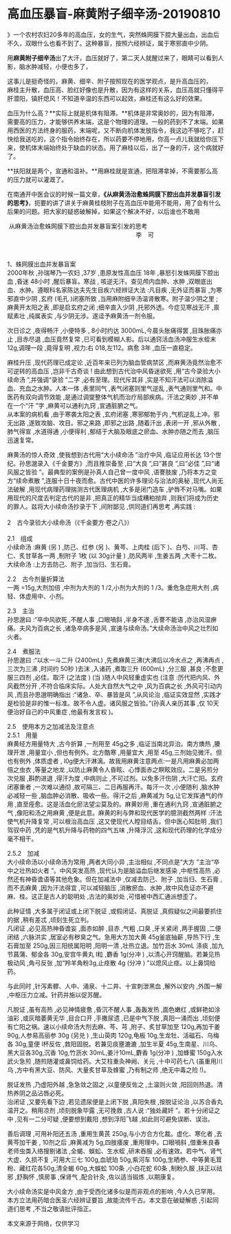 # 高血压暴盲-麻黄附子细辛汤-20190810

》一个农村农妇20多年的高血压，女的生气，突然蛛网膜下腔大量出血，出血后不久，双眼什么也看不到了。这种暴盲，按照六经辨证，属于寒邪直中少阴。

用**麻黄附子细辛汤**出了大汗，血压就好了，第二天人就醒过来了，眼睛可以看到人影，脑水肿减轻，小便也多了，

这事儿是挺奇怪的，麻黄、细辛、附子按照现在的医学观点，是升高血压的，<br />麻桂主升散，血压高、脸红好像也是升散，因为有这样的关系，血压高就只懂得平肝潜阳，镇肝熄风！不知道辛温的东西可以起效，麻桂还有这么好的效果。

血压为什么高？**实际上就是机体有阻滞。**机体是非常奥妙的，因为有阻滞，需要高的压力，才能够供养末端，这是个物理的道理。一般的药到不了末端。如果用西医的方法终身的服药，末端呢，又不断向机体发放指令，我这边不够吃了，赶快给我送吃的，这个指令始终存在，所以药要不停地用，你高一点儿我就给你压下来，使机体末端始终处于缺血的状态。用了麻桂以后，出了一身的汗，这个病就好了。

**扶阳就是两个，宣通和温补。**用麻桂就是宣通，把阻滞拿掉，不需要那么高的压力就可以灌溉了。

在南通开中医会议的时候一篇文章，**《从麻黄汤治愈蛛网膜下腔出血并发暴盲引发的思考》**，扼要的讲了讲关于麻黄桂枝附子在高血压中能用不能用，用了会有什么后果的问题。把大家的疑惑破解掉，如果这个解决不好，以后谁也不敢用

 从麻黄汤治愈蛛网膜下腔出血并发暴盲案引发的思考<br />                                                                            李　可  <br /> 

 <br />1、蛛网膜出血并发暴盲案<br />2000年秋 ,孙瑞琴乃一农妇 ,37岁 ,患原发性高血压 18年 ,暴怒引发蛛网膜下腔出血 ,昏迷 48小时 ,醒后暴盲。寒战 , 咳逆无汗。查见颅内血肿、水肿 ,双眼底出血、水肿。遵眼科名家陈达夫先生目疾六经辨证大法 :凡目疾 ,无外证而暴盲 ,为寒邪直中少阴 ,玄府 (毛孔 )闭塞所致 ,当用麻附细辛汤温肾散寒。附子温少阴之里 ;麻黄开太阳之表 ,即是启玄府之闭 ;细辛直入少阴 ,托邪外透。今症见寒战无汗 ,禀赋素壮 ,纯属表实 ,与少阴无涉。遂迳予麻黄汤一剂令服。

次日诊之 ,夜得畅汗 ,小便特多 , 8小时约达 3000mL,今晨头胀痛得罢 ,目珠胀痛亦止 ,目赤尽退 ,血压竟然复常 ,已可看到模糊人影。后以通窍活血汤冲服生水蛭末 12g,调理一段 ,竟得复明 ,视力:右 018,左112。病愈 3年 ,血压一直稳定。

麻桂升压 ,现代药理已成定论 ,近百年来已列为脑血管病禁区 ,而麻黄汤竟然治愈不可逆转的高血压 ,岂非千古奇谈 ! 由此想到古代治中风昏迷欲死 ,用“古今录验大小续命汤 ”,并强调“录验 ”二字 ,必有至理。现代斥其非 ,实是不知汗法可以消除溢血、充血之水肿。人本一体 ,表里同气 ,表气闭塞则里气逆乱 ,表气通则里气和。中医药有双向调节效能 ,是通过调燮整体气机而治疗局部疾病。汗法之奥妙 ,并不单在一个“汗 ”字 ,麻黄可以通利九窍 ,宣通脏腑之气。<br />从本案的病机看 ,由于寒袭太阳之表 ,玄府闭塞 ,寒邪郁勃于内 ,气机逆乱上冲。邪无出路 ,遂致攻脑、攻目。邪之来路 ,即邪之出路 ,随着汗出 ,表闭一开 ,邪从外散 ,肺气得宣 ,水道得通 ,小便得利 ,郁结于大脑及眼底之瘀血、水肿亦随之而去 ,脑压迅速复常。

麻黄汤的惊人奇效 ,使我想到古代用“大小续命汤 ”治疗中风 ,临证应用长达 13个世纪。孙思邈录入《千金要方》,而且推崇备至 ,曰“大良 ”,曰“甚良 ”,曰“必佳 ”,曰“诸风服之皆验 ”。最典型的案例是孙真人自己曾一度中风 ,语謇肢废 ,乃将本方之变方“续命煮散 ”,连服十日十夜而愈。古代中医的许多理论与治法的奥秘 ,现代人尚无法破解 ,用现代病理药理揣测古代医理病机 ,大多是闭门造车 ,驴唇不对马嘴。如果用现代的尺度去判定古代的是非 ,把真正的精华当成糟粕抛弃 ,则我们将成为历史的罪人。兹将大小续命汤抄录于下 ,间附鄙见 ,供同道们再思考 ,再实践 :<br /> <br />2　古今录验大小续命汤（《千金要方·卷之八》）<br /> <br />2.1　组成　<br />小续命汤 :麻黄 (另 ) ,防己、红参 (另 )、黄芩、上肉桂 (后下 )、白芍、川芎、杏仁、炙甘草各一两 ,制附子 1枚 (以 30g计量 ) ,防风两半 ,生姜五两 ,大枣十二枚。大续命汤 :上方去防己、附子 ,加当归、生石膏。

2.2　古今剂量折算法  <br />一两 =15g,大剂加倍 ,中剂为大剂的 1 /2,小剂为大剂的 1 /3。重危急症用大剂 ,病轻、体虚用中、小剂。

2.3　主治　<br />孙思邈曰 :“卒中风欲死 ,不醒人事 ,口眼喎斜 ,半身不遂 ,舌謇不能语 ,亦治风湿痹痛。夫风为百病之长 ,诸急卒病多是风 ,宣速与续命汤。”大续命汤治中风之壮烈如火者。

2.4　煮服法　<br />孙思邈曰 :“以水一斗二升 (2400mL) ,先煮麻黄三沸(大沸后以冷水点之 ,再沸再点 ,三次为三沸 ,时间约 50秒 )去沫 ,入诸药 ,煮取三升 (600mL) ,分三服 ,甚良 ;不愈更服三四剂 ,必佳。取汗 (之法度 ) (当 )随人中风轻重虚实也 (注意 :历代把内风、外风截然分开 ,不符合临床实际。人处大自然大气之中 ,风为百病之长 ,外风可引动内风 ,而且孙思邈明确指出 :“诸急、卒、暴皆是风 ”,从风论治 ,临证实效显然 ,实践才是检验是非的惟一标准。故不令人虚。诸风服之皆验。”(孙真人亲历其事 ,仅 10天便治好自己的中风重症 ,他最有发言权 )。

2.5　使用本方之加减法及注意点<br />2.5.1　用量  <br />麻黄经方用量特大 ,古今折算 ,一剂用至 45g之多 ,临证当南北异治。南方燠热 ,腠理开泄 ,用量宜小 ,但也有例外。北方酷寒 ,用量宜大 ,用至 45g,三剂始见微汗。但也有例外 ,体质虚者 , l0g便大汗淋漓。故我用麻黄注意两点:一是凡用麻黄必加两倍之虫衣 ,等量之地龙 ,以防止麻黄令人昏眩、心悸面赤之瞑眩效应。二是另煎分次兑服 ,斟酌进退 ,得汗为度 ,中病则止 ,不可过剂。以免多汗伤阴 ,大汗亡阳。玄府闭塞重者 ,一次难以通彻 ,故可隔三、二日再服再汗。每汗一次 ,小便随利 ,脑水肿必减轻一些 ,脑血肿必消散、吸收一些。得汗之后 ,麻黄减为 5g,让它发挥通气的作用 ,直至痊愈。这是活血化瘀法望尘莫及的。麻黄妙用 ,重在通利九窍 ,宣通脏腑之气 ,像阳和汤之用麻黄 ,便是此意。麻黄的利与弊和现代医学的臆测截然两样 :汗法使气机升降复常 ,可以根治高血压 ,这又使现代人瞠目结舌。但中医心知肚明 ,我们驾驭中药 ,凭的是气机升降与药物的四气五味 ,升降浮沉 ,这和现代药理的化学成分毫不相干。

2.5.2　加减　<br />大小续命汤以小续命汤为常用 ,两者大同小异 ,主治相似 ,不同点是“大方 ”主治“卒中之壮热如火者 ”。中风突发高热 ,现代认为是脑溢血后继发感染 ,中枢性高热 ,必然还有神昏谵语等其他危象。但在加减法中 ,仅减去防己、附子 ,加当归、生石膏 ,而不去麻黄 ,因为汗法得宜 ,可以减轻脑压 ,消散瘀血、水肿 ,故中风危证亦不避麻、桂。这正是古人的聪明处 ,古法的奥妙处 ,可惜被中西汇通派想歪了。

此种证情 ,大多属于闭证或上闭下脱证 ,或假闭证、真脱证 ,真假疑似之间最要抓住的据 ,稍有差忒 ,顷刻生死立判。<br />凡闭证 ,必见高热神昏谵妄 ,面赤如醉 ,目赤 ,气粗 ,口臭 ,牙关紧闭 ,两手握固 ,二便闭结 ,六脉洪实 ,居室必有秽臭之气。急用大方加大黄 45g釜底抽薪 ,导热下行 ,生石膏加至 250g,因三阳统属阳明 ,阳明一清 ,壮热立退。加竹沥水 30mL 涤痰 ,加九节菖蒲、郁金各 30g,安宫牛黄丸 l粒 ,麝香 1g(分冲 ) ,以清心开窍醒脑。若兼见热极动风 ,角弓反张 ,加“羚羊角粉3g,止痉散 4g (分冲 ) ”以熄风止痉。以上鼻饲给药。

与此同时 ,针泻素髎、人中、涌泉、十二井、十宣刺泄黑血 ,解外以安内 ,外围一解 ,中枢压力立减。针药并施以促苏醒。

凡脱证 ,虽有高热 ,必见神情疲惫 ,昏沉不醒人事 ,轰轰发热 ,面色嫩红 ,或鲜艳如涂油彩 ,或灰暗萎黄无华 ,目合口开 ,手撒尿遗 ,已是中气下脱 ,真阳一涌而出 ,顷刻便有亡阳之祸。速以小续命汤大剂去麻、芩、芎 ,附子、炙甘草加至 120g,再加干姜 90g,人参易高丽参 30g (另兑 ) ,生山萸肉 120g,龟板 10g,生龙牡、活磁石、乌梅各 30g,童便 l杯反佐 ,救阳固脱。若兼见痰壅漉漉 ,加生半夏 45g,生南星、川乌、黑大豆各30g,沉香 10g,竹沥水 30mL,姜汁10mL,麝香 1g(分冲 ) ,加蜂蜜 150g入水武火急煎 ,随煎随灌或鼻饲给药。大艾柱重灸神阙、关元 ,十中可药七八 (虽重用川乌 ,方中有黑大豆、防风、大量炙甘草及蜂蜜 ,乃有制之师 ,绝无中毒之险 !)。

脱证发热 ,乃虚阳外越 ,急急敛之固之 ,以童便反佐之 ,土温则火敛 ,阳回则热退。清热养阴之品沾唇必死。<br />治闭证 ,又要先看下边 ,若见遗尿便是上闭下脱 ,真阳失根 ,按脱证论治 ,以苏合香丸温开之。稍用凉剂 ,顷刻脱象毕露 ,无可挽救 ,古人说 :“独处藏奸 ”。若十分闭证之中 ,见有一二分可疑 ,便要想到戴阳 ,想到浮阳飞越 ,如此则可避免误断、误治。

善后调理 ,可用补阳还五汤 ,重用生黄芪 250g,与小方合方化裁。虚化、寒化者 ,去黄芩加干姜 , 10剂之后 ,麻黄减为 5g,四肢痿废 ,重用理中。口眼喎斜 ,借重朱良春老师虫类入络搜剔诸法 ,全蝎、蜈蚣、生水蛭 ,研末吞服 ,必有速效。若中气、肾气大虚、久损不复 ,可用大三七 100g,血琥珀 50g,紫河车 100g,生晒参、中等黄毛茸粉、藏红花各50g,清全蝎 60g,大蜈蚣 100条 ,小白花蛇 60条 ,制粉久服 ,扶正以祛邪 ,舒胸怀 ,慎房事 ,保肾气 ,配合针灸 ,佐以适当锻炼 ,以期康复。

大小续命汤实是中风金方 ,由于受西化诸多似是而非观点的影响 ,今人久已罕用。本方立法用药暗合医圣六经辨证要旨 ,故能流传千古。本文意在破疑解惑 ,引起同道们思考 ,不当之敬请批评指正。


本文来源于网络，仅供学习
